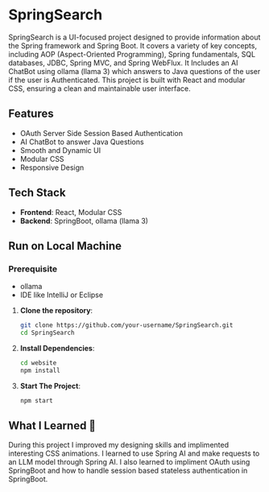 # SpringSearch

SpringSearch is a UI-focused project designed to provide information about the Spring framework and Spring Boot. It covers a variety of key concepts, including AOP (Aspect-Oriented Programming), Spring fundamentals, SQL databases, JDBC, Spring MVC, and Spring WebFlux. It Includes an AI ChatBot using ollama (llama 3) which answers to Java questions of the user if the user is Authenticated. This project is built with React and modular CSS, ensuring a clean and maintainable user interface.  

## Features
- OAuth Server Side Session Based Authentication
- AI ChatBot to answer Java Questions
- Smooth and Dynamic UI
- Modular CSS
- Responsive Design

## Tech Stack

- **Frontend**: React, Modular CSS
- **Backend**: SpringBoot, ollama (llama 3)

## Run on Local Machine
### Prerequisite
- ollama
- IDE like IntelliJ or Eclipse

1. **Clone the repository**:
   ```bash
   git clone https://github.com/your-username/SpringSearch.git
   cd SpringSearch

2. **Install Dependencies**:
   ```bash
   cd website
   npm install

3. **Start The Project**:
    ```bash
    npm start

## What I Learned 🙂
During this project I improved my designing skills and implimented interesting CSS animations. I learned to use Spring AI and make requests to an LLM model through Spring AI. I also learned to impliment OAuth using SpringBoot and how to handle session based stateless authentication in SpringBoot. 
